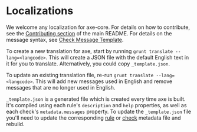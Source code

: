 # Localizations

We welcome any localization for axe-core. For details on how to contribute, see the
[Contributing section](../README.md#contributing) of the main README. For details on the message
syntax, see [Check Message Template](../doc/check-message-template.md).

To create a new translation for axe, start by running `grunt translate --lang=<langcode>`. This will
create a JSON file with the default English text in it for you to translate. Alternatively, you
could copy `_template.json`.

To update an existing translation file, re-run `grunt translate --lang=<langcode>`. This will add
new messages used in English and remove messages that are no longer used in English.

`_template.json` is a generated file which is created every time axe is built. It's compiled using
each rule's `description` and `help` properties, as well as each check's `metadata.messages`
property. To update the `_template.json` file you'll need to update the corresponding
[rule](../lib/rules) or [check](../lib/checks) metadata file and rebuild.
